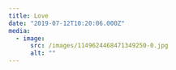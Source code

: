 ```yaml
---
title: Love
date: "2019-07-12T10:20:06.000Z"
media:
  - image:
      src: /images/1149624468471349250-0.jpg
      alt: ""
---
```

